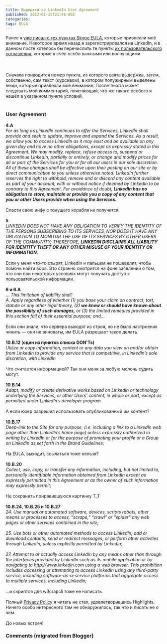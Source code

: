 ```yaml
---
title: Выдержки из LinkedIn User Agreement
published: 2012-01-15T21:46:00Z
categories: 
tags: EULA
---
```


Ранее я <a href='http://debiania.blogspot.com/2010/04/skype-eula.html'>уже писал о тех пунктах Skype EULA</a>, которые привлекли моё внимание. Некоторое время назад я зарегистрировался на LinkedIn, и в данном посте хотелось бы перечислить те пункты <a href='http://www.linkedin.com/static?key=user_agreement'>их пользовательского соглашения</a>, которые я счёл особо важными или волнующими.<br /><br /><a name='more'></a><br /><br />Сначала приводится номер пункта, из которого взята выдержка, затем, собственно, сам текст (курсивом), в котором полужирным выделены вещи, которые привлекли моё внимание. После текста может следовать мой комментарий, поясняющий, что же такого особого я нашёл в указанном пункте условий.<br /><br /><h3>User Agreement</h3><b>4.A</b><br /><i>For as long as LinkedIn continues to offer the Services, LinkedIn shall provide and seek to update, improve and expand the Services. As a result, we allow you to access LinkedIn as it may exist and be available on any given day and have no other obligations, except as expressly stated in this Agreement. We may modify, replace, refuse access to, suspend or discontinue LinkedIn, partially or entirely, or change and modify prices for all or part of the Services for you or for all our users in our sole discretion. All of these changes shall be effective upon their posting on our site or by direct communication to you unless otherwise noted. LinkedIn further reserves the right to withhold, remove and or discard any content available as part of your account, with or without notice if deemed by LinkedIn to be contrary to this Agreement. For avoidance of doubt, <b>LinkedIn has no obligation to store, maintain or provide you a copy of any content that you or other Users provide when using the Services.</b></i><br /><br />Спасти свою инфу с тонущего корабля не получится.<br /><br /><b>5</b><br /><i>LINKEDIN DOES NOT HAVE ANY OBLIGATION TO VERIFY THE IDENTITY OF THE PERSONS SUBSCRIBING TO ITS SERVICES, NOR DOES IT HAVE ANY OBLIGATION TO MONITOR THE USE OF ITS SERVICES BY OTHER USERS OF THE COMMUNITY; THEREFORE, <b>LINKEDIN DISCLAIMS ALL LIABILITY FOR IDENTITY THEFT OR ANY OTHER MISUSE OF YOUR IDENTITY OR INFORMATION.</b></i><br /><br />Если у меня что-то стырят, LinkedIn и пальцем не пошевелит, чтобы помочь найти вора. Это странно смотрится на фоне заявлений о том, что они при некоторых условиях могут получать доступ к пользовательской информации.<br /><br /><b>6 и 6.A</b><br />… <i>This limitation of liability shall:<br />A. Apply regardless of whether (1) you base your claim on contract, tort, statute or any other legal theory, (2) <b>we knew or should have known about the possibility of such damages,</b> or (3) the limited remedies provided in this section fail of their essential purpose; and</i>…<br /><br />Если они знали, что сервера выходят из строя, но не было настроения чинить — они не виноваты, им EULA разрешает такое делать.<br /><br /><b>10.B.12 (один из пунктов списка DON'Ts)</b><br /><i>Utilize or copy information, content or any data you view on and/or obtain from LinkedIn to provide any service that is competitive, in LinkedIn’s sole discretion, with LinkedIn</i><br /><br />Что считается информацией? Так они меня за любую мелочь судить могут.<br /><br /><b>10.B.14</b><br /><i>Adapt, modify or create derivative works based on LinkedIn or technology underlying the Services, or other Users’ content, in whole or part, except as permitted under LinkedIn’s developer program</i><br /><br />А если юзер разрешил использовать опубликованный им контент?<br /><br /><b>10.B.17</b><br /><i>Deep-link to the Site for any purpose, (i.e. including a link to a LinkedIn web page other than LinkedIn’s home page) unless expressly authorized in writing by LinkedIn or for the purpose of promoting your profile or a Group on LinkedIn as set forth in the Brand Guidelines;</i><br /><br />На EULA, выходит, ссылаться тоже нельзя?<br /><br /><b>10.B.20</b><br /><i>Collect, use, copy, or transfer any information, including, but not limited to, personally identifiable information obtained from LinkedIn except as expressly permitted in this Agreement or as the owner of such information may expressly permit;</i><br /><br />Не сохранить понравившуюся картинку T_T<br /><br /><b>10.B.24, 10.B.25 и 10.B.27</b><br /><i>24. Use manual or automated software, devices, scripts robots, other means or processes to access, “scrape,” “crawl” or “spider” any web pages or other services contained in the site;<br /><br />25. Use bots or other automated methods to access LinkedIn, add or download contacts, send or redirect messages, or perform other activities through LinkedIn, unless explicitly permitted by LinkedIn;<br /><br />27. Attempt to or actually access LinkedIn by any means other than through the interfaces provided by LinkedIn such as its mobile application or by navigating to http://www.linkedin.com using a web browser. This prohibition includes accessing or attempting to access LinkedIn using any third-party service, including software-as-a-service platforms that aggregate access to multiple services, including LinkedIn;</i><br /><br />…и скриптов для w3crapcli тоже не написать.<br /><br />Полный <a href='http://www.linkedin.com/static?key=privacy_policy'>Privacy Policy</a> я читать не стал, удовлетворившись Highlights. Ничего особо интересного там не обнаружилось, так что и писать не о чем.<br /><br />До новых встреч!

<h3 id='hakyll-convert-comments-title'>Comments (migrated from Blogger)</h3>


